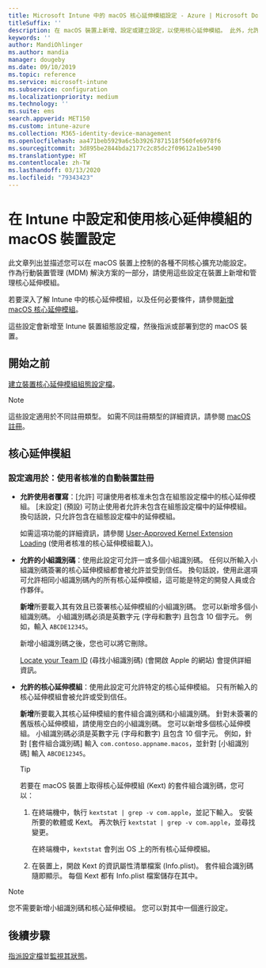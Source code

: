 ```yaml
---
title: Microsoft Intune 中的 macOS 核心延伸模組設定 - Azure | Microsoft Docs
titleSuffix: ''
description: 在 macOS 裝置上新增、設定或建立設定，以使用核心延伸模組。 此外，允許使用者覆寫核准的延伸模組、允許來自某個小組識別碼的所有延伸模組，或允許 Microsoft Intune 中的特定延伸模組或應用程式。
keywords: ''
author: MandiOhlinger
ms.author: mandia
manager: dougeby
ms.date: 09/10/2019
ms.topic: reference
ms.service: microsoft-intune
ms.subservice: configuration
ms.localizationpriority: medium
ms.technology: ''
ms.suite: ems
search.appverid: MET150
ms.custom: intune-azure
ms.collection: M365-identity-device-management
ms.openlocfilehash: aa471beb5929a6c5b39267871518f560fe6978f6
ms.sourcegitcommit: 3d895be2844bda2177c2c85dc2f09612a1be5490
ms.translationtype: HT
ms.contentlocale: zh-TW
ms.lasthandoff: 03/13/2020
ms.locfileid: "79343423"
---
```

# <a name="macos-device-settings-to-configure-and-use-kernel-extensions-in-intune"></a>在 Intune 中設定和使用核心延伸模組的 macOS 裝置設定



此文章列出並描述您可以在 macOS 裝置上控制的各種不同核心擴充功能設定。 作為行動裝置管理 (MDM) 解決方案的一部分，請使用這些設定在裝置上新增和管理核心延伸模組。

若要深入了解 Intune 中的核心延伸模組，以及任何必要條件，請參閱[新增 macOS 核心延伸模組](kernel-extensions-overview-macos.md)。

這些設定會新增至 Intune 裝置組態設定檔，然後指派或部署到您的 macOS 裝置。

## <a name="before-you-begin"></a>開始之前

[建立裝置核心延伸模組組態設定檔](kernel-extensions-overview-macos.md)。

> [!NOTE]
> 這些設定適用於不同註冊類型。 如需不同註冊類型的詳細資訊，請參閱 [macOS 註冊](../enrollment/macos-enroll.md)。

## <a name="kernel-extensions"></a>核心延伸模組

### <a name="settings-apply-to-user-approved-automated-device-enrollment"></a>設定適用於：使用者核准的自動裝置註冊

- **允許使用者覆寫**：[允許]  可讓使用者核准未包含在組態設定檔中的核心延伸模組。 [未設定]  (預設) 可防止使用者允許未包含在組態設定檔中的延伸模組。 換句話說，只允許包含在組態設定檔中的延伸模組。

  如需這項功能的詳細資訊，請參閱 [User-Approved Kernel Extension Loading](https://developer.apple.com/library/archive/technotes/tn2459/_index.html) (使用者核准的核心延伸模組載入)。

- **允許的小組識別碼**：使用此設定可允許一或多個小組識別碼。 任何以所輸入小組識別碼簽署的核心延伸模組都會被允許並受到信任。 換句話說，使用此選項可允許相同小組識別碼內的所有核心延伸模組，這可能是特定的開發人員或合作夥伴。

  **新增**所要載入其有效且已簽署核心延伸模組的小組識別碼。 您可以新增多個小組識別碼。 小組識別碼必須是英數字元 (字母和數字) 且包含 10 個字元。 例如，輸入 `ABCDE12345`。

  新增小組識別碼之後，您也可以將它刪除。

  [Locate your Team ID](https://help.apple.com/developer-account/#/dev55c3c710c) (尋找小組識別碼) (會開啟 Apple 的網站) 會提供詳細資訊。

- **允許的核心延伸模組**：使用此設定可允許特定的核心延伸模組。 只有所輸入的核心延伸模組會被允許或受到信任。

  **新增**所要載入其核心延伸模組的套件組合識別碼和小組識別碼。 針對未簽署的舊版核心延伸模組，請使用空白的小組識別碼。 您可以新增多個核心延伸模組。 小組識別碼必須是英數字元 (字母和數字) 且包含 10 個字元。 例如，針對 [套件組合識別碼]  輸入 `com.contoso.appname.macos`，並針對 [小組識別碼]  輸入 `ABCDE12345`。

  > [!TIP]
  > 若要在 macOS 裝置上取得核心延伸模組 (Kext) 的套件組合識別碼，您可以：
  >
  > 1. 在終端機中，執行 `kextstat | grep -v com.apple`，並記下輸入。 安裝所要的軟體或 Kext。 再次執行 `kextstat | grep -v com.apple`，並尋找變更。
  >
  >    在終端機中，`kextstat` 會列出 OS 上的所有核心延伸模組。 
  >
  > 2. 在裝置上，開啟 Kext 的資訊屬性清單檔案 (Info.plist)。 套件組合識別碼隨即顯示。 每個 Kext 都有 Info.plist 檔案儲存在其中。

> [!NOTE]
> 您不需要新增小組識別碼和核心延伸模組。 您可以對其中一個進行設定。

## <a name="next-steps"></a>後續步驟

[指派設定檔](device-profile-assign.md)並[監視其狀態](device-profile-monitor.md)。
